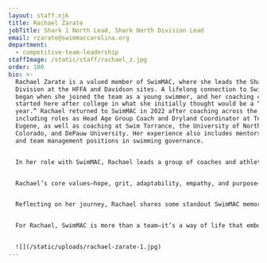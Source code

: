 ```yaml
---
layout: staff.njk
title: Rachael Zarate
jobTitle: Shark 1 North Lead, Shark North Division Lead
email: rzarate@swimmaccarolina.org
department:
  - competitive-team-leadership
staffImage: /static/staff/rachael_z.jpg
order: 100
bio: >-
  Rachael Zarate is a valued member of SwimMAC, where she leads the Shark North
  Division at the HFFA and Davidson sites. A lifelong connection to SwimMAC
  began when she joined the team as a young swimmer, and her coaching career
  started here after college in what she initially thought would be a “gap
  year.” Rachael returned to SwimMAC in 2022 after coaching across the country,
  including roles as Head Age Group Coach and Dryland Coordinator at Team
  Eugene, as well as coaching at Swim Torrance, the University of Northern
  Colorado, and DePauw University. Her experience also includes mentorship roles
  and team management positions in swimming governance.


  In her role with SwimMAC, Rachael leads a group of coaches and athletes within the Shark North Division, focusing on 13-14 year-olds. She develops strategies and training plans that support athletes’ growth, encouraging them to push beyond their limits to accomplish what they once thought was impossible. With a B.A. in Psychology, a minor in Visual Arts, and an M.A. in Sport Management, along with a swim-specific dryland certification, Rachael is equipped to support her athletes’ mental and physical development. Her coaching style integrates psychological insight and dryland training expertise, offering athletes a well-rounded approach to performance.


  Rachael’s core values—hope, grit, adaptability, empathy, and purpose—are reflected in her dedication to relationship-building with athletes and her commitment to helping them find confidence in new challenges. Known for her innovative approach to guiding athletes beyond their comfort zones, she aims to foster a unified Shark division that prepares athletes for success in the senior ranks and beyond.


  Reflecting on her journey, Rachael shares some standout SwimMAC memories: from her days as a swimmer at the 2006 Long Course Senior Champs to her coaching achievements, such as growing a senior group from 20 to 70 swimmers. These moments, along with the SwimMAC family that has supported her throughout her career, hold special significance for her.


  For Rachael, SwimMAC is more than a team—it’s a way of life that embodies family, athleticism, and resilience. Influenced by mentors like Julio Zarate, Russ Kasl, and Jennifer Gibson, Rachael is passionate about instilling SwimMAC’s values in each athlete she coaches, helping them realize their potential both in and out of the pool.


  ![](/static/uploads/rachael-zarate-1.jpg)
---
```

